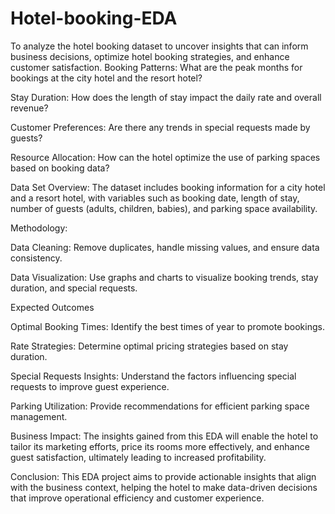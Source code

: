 # Hotel-booking-EDA
To analyze the hotel booking dataset to uncover insights that can inform business decisions, optimize hotel booking strategies, and enhance customer satisfaction.
Booking Patterns: What are the peak months for bookings at the city hotel and the resort hotel?

Stay Duration: How does the length of stay impact the daily rate and overall revenue?

Customer Preferences: Are there any trends in special requests made by guests?

Resource Allocation: How can the hotel optimize the use of parking spaces based on booking data?

Data Set Overview: The dataset includes booking information for a city hotel and a resort hotel, with variables such as booking date, length of stay, number of guests (adults, children, babies), and parking space availability.

Methodology:

Data Cleaning: Remove duplicates, handle missing values, and ensure data consistency.

Data Visualization: Use graphs and charts to visualize booking trends, stay duration, and special requests.

Expected Outcomes

Optimal Booking Times: Identify the best times of year to promote bookings.

Rate Strategies: Determine optimal pricing strategies based on stay duration.

Special Requests Insights: Understand the factors influencing special requests to improve guest experience.

Parking Utilization: Provide recommendations for efficient parking space management.

Business Impact: The insights gained from this EDA will enable the hotel to tailor its marketing efforts, price its rooms more effectively, and enhance guest satisfaction, ultimately leading to increased profitability.

Conclusion: This EDA project aims to provide actionable insights that align with the business context, helping the hotel to make data-driven decisions that improve operational efficiency and customer experience.
